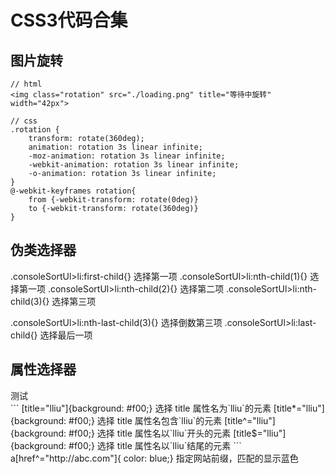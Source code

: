 # CSS3代码合集

## 图片旋转
```
// html
<img class="rotation" src="./loading.png" title="等待中旋转" width="42px">

// css
.rotation {
    transform: rotate(360deg);
    animation: rotation 3s linear infinite;
    -moz-animation: rotation 3s linear infinite;
    -webkit-animation: rotation 3s linear infinite;
    -o-animation: rotation 3s linear infinite;
}
@-webkit-keyframes rotation{
    from {-webkit-transform: rotate(0deg)}
    to {-webkit-transform: rotate(360deg)}
}
```

## 伪类选择器
.consoleSortUl>li:first-child{} 选择第一项
.consoleSortUl>li:nth-child(1){} 选择第一项
.consoleSortUl>li:nth-child(2){} 选择第二项
.consoleSortUl>li:nth-child(3){} 选择第三项

.consoleSortUl>li:nth-last-child(3){} 选择倒数第三项
.consoleSortUl>li:last-child{} 选择最后一项

## 属性选择器
<div title="lliu">测试</div>
```
[title="lliu"]{background: #f00;}  选择 title 属性名为`lliu`的元素
[title*="lliu"]{background: #f00;} 选择 title 属性名包含`lliu`的元素
[title^="lliu"]{background: #f00;} 选择 title 属性名以`lliu`开头的元素
[title$="lliu"]{background: #f00;} 选择 title 属性名以`lliu`结尾的元素
```
a[href^="http://abc.com"]{ color: blue;} 指定网站前缀，匹配的显示蓝色
